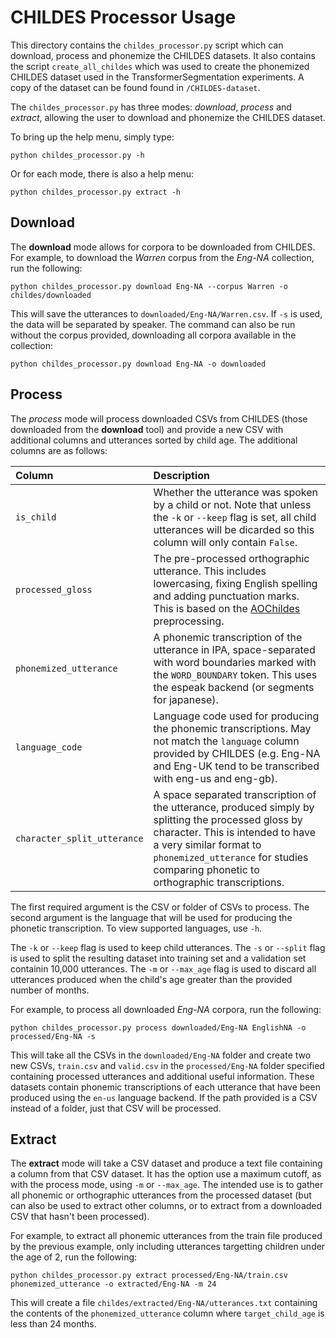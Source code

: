 # CHILDES Processor Usage

This directory contains the `childes_processor.py` script which can download, process and phonemize the CHILDES datasets. It also contains the script `create_all_childes` which was used to create the phonemized CHILDES dataset used in the TransformerSegmentation experiments. A copy of the dataset can be found found in `/CHILDES-dataset`.

The `childes_processor.py` has three modes: *download*, *process* and *extract*, allowing the user to download and phonemize the CHILDES dataset. 

To bring up the help menu, simply type:

```
python childes_processor.py -h
```

Or for each mode, there is also a help menu:

```
python childes_processor.py extract -h
```

## Download

The **download** mode allows for corpora to be downloaded from CHILDES. For example, to download the _Warren_ corpus from the _Eng-NA_ collection, run the following:

```
python childes_processor.py download Eng-NA --corpus Warren -o childes/downloaded
```

This will save the utterances to `downloaded/Eng-NA/Warren.csv`. If `-s` is used, the data will be separated by speaker. The command can also be run without the corpus provided, downloading all corpora available in the collection:

```
python childes_processor.py download Eng-NA -o downloaded
```

## Process

The *process* mode will process downloaded CSVs from CHILDES (those downloaded from the **download** tool) and provide a new CSV with additional columns and utterances sorted by child age. The additional columns are as follows:

| Column | Description |
|:----|:-----|
| `is_child`| Whether the utterance was spoken by a child or not. Note that unless the `-k` or `--keep` flag is set, all child utterances will be dicarded so this column will only contain `False`. |
| `processed_gloss`| The pre-processed orthographic utterance. This includes lowercasing, fixing English spelling and adding punctuation marks. This is based on the [AOChildes](https://github.com/UIUCLearningLanguageLab/AOCHILDES) preprocessing.|
| `phonemized_utterance`| A phonemic transcription of the utterance in IPA, space-separated with word boundaries marked with the `WORD_BOUNDARY` token. This uses the espeak backend (or segments for japanese). |
| `language_code`| Language code used for producing the phonemic transcriptions. May not match the `language` column provided by CHILDES (e.g. Eng-NA and Eng-UK tend to be transcribed with eng-us and eng-gb). |
| `character_split_utterance`| A space separated transcription of the utterance, produced simply by splitting the processed gloss by character. This is intended to have a very similar format to `phonemized_utterance` for studies comparing phonetic to orthographic transcriptions. |

The first required argument is the CSV or folder of CSVs to process. The second argument is the language that will be used for producing the phonetic transcription. To view supported languages, use `-h`. 

The `-k` or `--keep` flag is used to keep child utterances. The `-s` or `--split` flag is used to split the resulting dataset into training set and a validation set containin 10,000 utterances. The `-m` or `--max_age` flag is used to discard all utterances produced when the child's age greater than the provided number of months.

For example, to process all downloaded _Eng-NA_ corpora, run the following:

```
python childes_processor.py process downloaded/Eng-NA EnglishNA -o processed/Eng-NA -s
```

This will take all the CSVs in the `downloaded/Eng-NA` folder and create two new CSVs, `train.csv` and `valid.csv` in the `processed/Eng-NA` folder specified containing processed utterances and additional useful information. These datasets contain phonemic transcriptions of each utterance that have been produced using the `en-us` language backend. If the path provided is a CSV instead of a folder, just that CSV will be processed.

## Extract

The **extract** mode will take a CSV dataset and produce a text file containing a column from that CSV dataset. It has the option use a maximum cutoff, as with the process mode, using `-m` or `--max_age`. The intended use is to gather all phonemic or orthographic utterances from the processed dataset (but can also be used to extract other columns, or to extract from a downloaded CSV that hasn't been processed). 

For example, to extract all phonemic utterances from the train file produced by the previous example, only including utterances targetting children under the age of 2, run the following:

```
python childes_processor.py extract processed/Eng-NA/train.csv phonemized_utterance -o extracted/Eng-NA -m 24
```

This will create a file `childes/extracted/Eng-NA/utterances.txt` containing the contents of the `phonemized_utterance` column where `target_child_age` is less than 24 months.